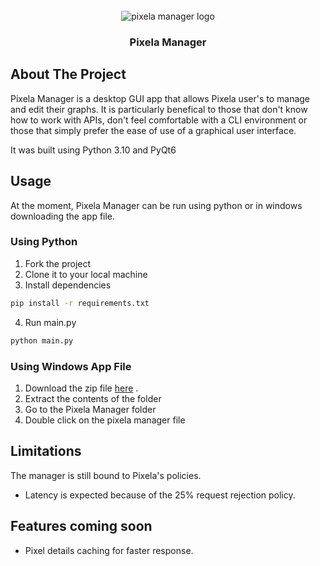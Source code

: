 <!-- PROJECT LOGO -->
<br />
<div align="center">
    <img src="https://ik.imagekit.io/iWish/pm_logo.png?updatedAt=1702310672199" alt="pixela manager logo">

<h3 align="center">Pixela Manager</h3>
</div>

<!-- ABOUT THE PROJECT -->
## About The Project

Pixela Manager is a desktop GUI app that allows Pixela user's to manage and edit their graphs. 
It is particularly benefical to those that don't know how to work with APIs, don't feel comfortable with a CLI environment or 
those that simply prefer the ease of use of a graphical user interface.

It was built using Python 3.10 and PyQt6

## Usage
At the moment, Pixela Manager can be run using python or in windows downloading the app file.

### Using Python
1. Fork the project
2. Clone it to your local machine
3. Install dependencies
```bash
pip install -r requirements.txt
```
4. Run main.py
```bash
python main.py
```

### Using Windows App File
1. Download the zip file <a href="https://github.com/sfbarts/Pixela-Manager/raw/main/Pixela%20Manager%20v1.0.zip" download="PixelaManager-v1.0">here</a> .
2. Extract the contents of the folder
3. Go to the Pixela Manager folder
4. Double click on the pixela manager file


## Limitations
The manager is still bound to Pixela's policies.
- Latency is expected because of the 25% request rejection policy.

## Features coming soon
- Pixel details caching for faster response.



